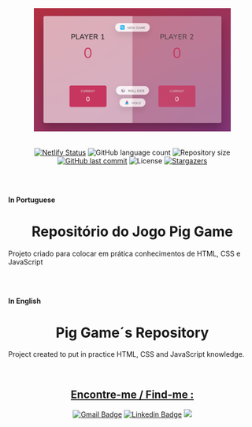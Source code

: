 
<div align="center">
<img src="Pig-Game.png" width="400px" alt="image preview" />

<br>
<br>
 
 [![Netlify Status](https://api.netlify.com/api/v1/badges/82062079-f126-4b1c-badb-2ae60630e736/deploy-status)](https://pig-game-patdev53.netlify.app/) 
  <img alt="GitHub language count" src="https://img.shields.io/github/languages/count/patriciauemura/pig-game?color=00995d">
  <img alt="Repository size" src="https://img.shields.io/github/repo-size/patriciauemura/pig-game?color=b9d156">	
  <a href="https://github.com/patriciauemura/pig-game/commits/main">
    <img alt="GitHub last commit" src="https://img.shields.io/github/last-commit/patriciauemura/pig-game?color=b9d156"></a>
  <img alt="License" src="https://img.shields.io/badge/license-MIT-00995d">
   <a href="https://github.com/patriciauemura/pig-game/stargazers">
    <img alt="Stargazers" src="https://img.shields.io/github/stars/patriciauemura/pig-game?style=social">
  </a>
</div>

<br>
<br>

**In Portuguese**

<h1 align="center">Repositório do Jogo Pig Game</h1>

Projeto criado para colocar em prática conhecimentos de HTML, CSS e JavaScript

<br>
<br>

**In English**

<h1 align="center">Pig Game´s Repository</h1>

Project created to put in practice HTML, CSS and JavaScript knowledge.

<br>

<div align="center">
<h2><u>Encontre-me / Find-me :</u></h2>  

  [![Gmail Badge](https://img.shields.io/badge/-patriciadev53@gmail.com-c14438?style=flat-square&logo=Gmail&logoColor=white&link=mailto:patriciadev53@gmail.com)](mailto:patriciadev53@gmail.com) 
  [![Linkedin Badge](https://img.shields.io/badge/-Patricia-blue?style=flat-square&logo=Linkedin&logoColor=white&link=https://www.linkedin.com/in/patriciauemura53/)](https://www.linkedin.com/in/patriciauemura53/) 
  <a href="https://web.dio.me/users/patriciadev53?tab=achievements" target="_blank"><img src="https://hermes.digitalinnovation.one/assets/diome/logo.svg" target="_blank" width="50px"></a>  
</div>